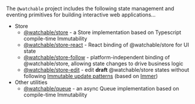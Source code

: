 The `@watchable` project includes the following state management and eventing primitives for building interactive web applications...

- Store
  - [@watchable/store](https://watchable.dev/api/modules/_watchable_store.html) - a Store implementation based on Typescript compile-time Immutability
  - [@watchable/store-react](https://watchable.dev/api/modules/_watchable_store_react.html) - React binding of @watchable/store for UI state
  - [@watchable/store-follow](https://watchable.dev/api/modules/_watchable_store_follow.html) - platform-independent binding of @watchable/store, allowing state changes to drive business logic
  - [@watchable/store-edit](https://watchable.dev/api/modules/_watchable_store_edit.html) - edit **draft** @watchable/store states without following [Immutable update patterns](https://redux.js.org/usage/structuring-reducers/immutable-update-patterns) (based on [Immer](https://www.npmjs.com/package/immer))
- Other utilities
  - [@watchable/queue](https://watchable.dev/api/modules/_watchable_queue.html) - an async Queue implementation based on compile-time Immutability
